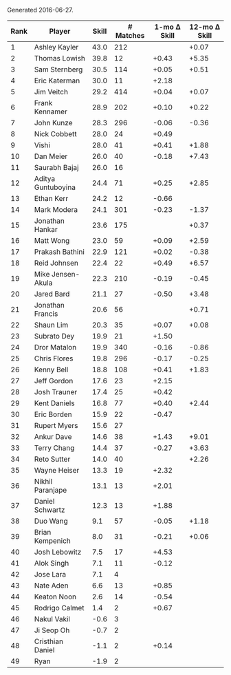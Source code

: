 Generated 2016-06-27.

| Rank | Player             | Skill | # Matches | 1-mo Δ Skill | 12-mo Δ Skill |
|------|--------------------|-------|-----------|--------------|---------------|
|    1 | Ashley Kayler      |  43.0 |       212 |              |         +0.07 |
|    2 | Thomas Lowish      |  39.8 |        12 |        +0.43 |         +5.35 |
|    3 | Sam Sternberg      |  30.5 |       114 |        +0.05 |         +0.51 |
|    4 | Eric Katerman      |  30.0 |        11 |        +2.18 |               |
|    5 | Jim Veitch         |  29.2 |       414 |        +0.04 |         +0.07 |
|    6 | Frank Kennamer     |  28.9 |       202 |        +0.10 |         +0.22 |
|    7 | John Kunze         |  28.3 |       296 |        -0.06 |         -0.36 |
|    8 | Nick Cobbett       |  28.0 |        24 |        +0.49 |               |
|    9 | Vishi              |  28.0 |        41 |        +0.41 |         +1.88 |
|   10 | Dan Meier          |  26.0 |        40 |        -0.18 |         +7.43 |
|   11 | Saurabh Bajaj      |  26.0 |        16 |              |               |
|   12 | Aditya Guntuboyina |  24.4 |        71 |        +0.25 |         +2.85 |
|   13 | Ethan Kerr         |  24.2 |        12 |        -0.66 |               |
|   14 | Mark Modera        |  24.1 |       301 |        -0.23 |         -1.37 |
|   15 | Jonathan Hankar    |  23.6 |       175 |              |         +0.37 |
|   16 | Matt Wong          |  23.0 |        59 |        +0.09 |         +2.59 |
|   17 | Prakash Bathini    |  22.9 |       121 |        +0.02 |         -0.38 |
|   18 | Reid Johnsen       |  22.4 |        22 |        +0.49 |         +6.57 |
|   19 | Mike Jensen-Akula  |  22.3 |       210 |        -0.19 |         -0.45 |
|   20 | Jared Bard         |  21.1 |        27 |        -0.50 |         +3.48 |
|   21 | Jonathan Francis   |  20.6 |        56 |              |         +0.71 |
|   22 | Shaun Lim          |  20.3 |        35 |        +0.07 |         +0.08 |
|   23 | Subrato Dey        |  19.9 |        21 |        +1.50 |               |
|   24 | Dror Matalon       |  19.9 |       340 |        -0.16 |         -0.86 |
|   25 | Chris Flores       |  19.8 |       296 |        -0.17 |         -0.25 |
|   26 | Kenny Bell         |  18.8 |       108 |        +0.41 |         +1.83 |
|   27 | Jeff Gordon        |  17.6 |        23 |        +2.15 |               |
|   28 | Josh Trauner       |  17.4 |        25 |        +0.42 |               |
|   29 | Kent Daniels       |  16.8 |        77 |        +0.40 |         +2.44 |
|   30 | Eric Borden        |  15.9 |        22 |        -0.47 |               |
|   31 | Rupert Myers       |  15.6 |        27 |              |               |
|   32 | Ankur Dave         |  14.6 |        38 |        +1.43 |         +9.01 |
|   33 | Terry Chang        |  14.4 |        37 |        -0.27 |         +3.63 |
|   34 | Reto Sutter        |  14.0 |        40 |              |         +2.26 |
|   35 | Wayne Heiser       |  13.3 |        19 |        +2.32 |               |
|   36 | Nikhil Paranjape   |  13.1 |        13 |        +2.01 |               |
|   37 | Daniel Schwartz    |  12.3 |        13 |        +1.88 |               |
|   38 | Duo Wang           |   9.1 |        57 |        -0.05 |         +1.18 |
|   39 | Brian Kempenich    |   8.0 |        31 |        -0.21 |         +0.06 |
|   40 | Josh Lebowitz      |   7.5 |        17 |        +4.53 |               |
|   41 | Alok Singh         |   7.1 |        11 |        -0.12 |               |
|   42 | Jose Lara          |   7.1 |         4 |              |               |
|   43 | Nate Aden          |   6.6 |        13 |        +0.85 |               |
|   44 | Keaton Noon        |   2.6 |        14 |        -0.54 |               |
|   45 | Rodrigo Calmet     |   1.4 |         2 |        +0.67 |               |
|   46 | Nakul Vakil        |  -0.6 |         3 |              |               |
|   47 | Ji Seop Oh         |  -0.7 |         2 |              |               |
|   48 | Cristhian Daniel   |  -1.1 |         2 |        +0.14 |               |
|   49 | Ryan               |  -1.9 |         2 |              |               |
